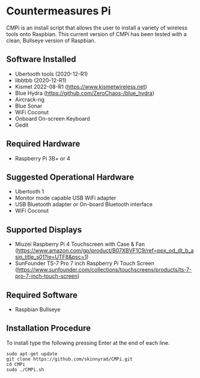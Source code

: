 # Countermeasures Pi
CMPi is an install script that allows the user to install a variety of wireless tools onto Raspbian. This current version of CMPi has been tested with a clean, Bullseye version of Raspbian.

## Software Installed
- Ubertooth tools (2020-12-R1)
- libbtbb (2020-12-R1)
- Kismet 2022-08-R1 (https://www.kismetwireless.net)
- Blue Hydra (https://github.com/ZeroChaos-/blue_hydra)
- Aircrack-ng
- Blue Sonar
- WiFi Coconut
- Onboard On-screen Keyboard
- Gedit

## Required Hardware
- Raspberry Pi 3B+ or 4

## Suggested Operational Hardware
- Ubertooth 1
- Monitor mode capable USB WiFi adapter
- USB Bluetooth adapter or On-board Bluetooth interface
- WiFi Coconut

## Supported Displays
- Miuzei Raspberry Pi 4 Touchscreen with Case & Fan (https://www.amazon.com/gp/product/B07XBVF1C9/ref=ppx_od_dt_b_asin_title_s01?ie=UTF8&psc=1)
- SunFounder TS-7 Pro 7 inch Raspberry Pi Touch Screen (https://www.sunfounder.com/collections/touchscreens/products/ts-7-pro-7-inch-touch-screen)

## Required Software
- Raspbian Bullseye

## Installation Procedure
To install type the following pressing Enter at the end of each line.

```
sudo apt-get update
git clone https://github.com/skinnyrad/CMPi.git
cd CMPi
sudo ./CMPi.sh
```
